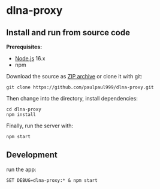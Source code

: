 # dlna-proxy

## Install and run from source code

**Prerequisites:**
- [Node.js](https://nodejs.org/) 16.x
- npm


Download the source as [ZIP archive](./archive/refs/heads/main.zip) or clone it with git:

```
git clone https://github.com/paulpaul999/dlna-proxy.git
```

Then change into the directory, install dependencies:

    cd dlna-proxy
    npm install

Finally, run the server with:

    npm start
    

## Development

run the app:

    SET DEBUG=dlna-proxy:* & npm start
